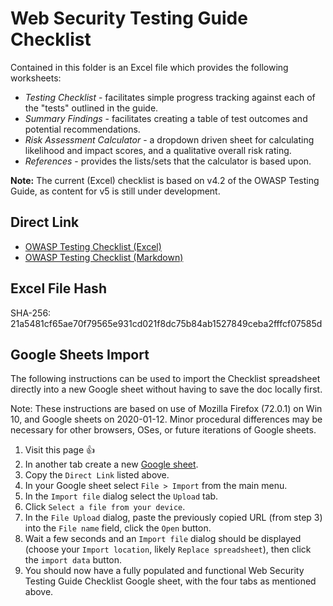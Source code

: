 # Web Security Testing Guide Checklist

Contained in this folder is an Excel file which provides the following worksheets:

- _Testing Checklist_ - facilitates simple progress tracking against each of the "tests" outlined in the guide.
- _Summary Findings_ - facilitates creating a table of test outcomes and potential recommendations.
- _Risk Assessment Calculator_ - a dropdown driven sheet for calculating likelihood and impact scores, and a qualitative overall risk rating.
- _References_ - provides the lists/sets that the calculator is based upon.

**Note:** The current (Excel) checklist is based on v4.2 of the OWASP Testing Guide, as content for v5 is still under development.

## Direct Link

- [OWASP Testing Checklist (Excel)](https://raw.githubusercontent.com/OWASP/wstg/master/checklists/checklist.xlsx)
- [OWASP Testing Checklist (Markdown)](https://raw.githubusercontent.com/OWASP/wstg/master/checklists/checklist.md)

## Excel File Hash

SHA-256: 21a5481cf65ae70f79565e931cd021f8dc75b84ab1527849ceba2fffcf07585d

## Google Sheets Import

The following instructions can be used to import the Checklist spreadsheet directly into a new Google sheet without having to save the doc locally first.

Note: These instructions are based on use of Mozilla Firefox (72.0.1) on Win 10, and Google sheets on 2020-01-12. Minor procedural differences may be necessary for other browsers, OSes, or future iterations of Google sheets.

1. Visit this page :+1:
2. In another tab create a new [Google sheet](https://sheets.new).
3. Copy the `Direct Link` listed above.
4. In your Google sheet select `File > Import` from the main menu.
5. In the `Import file` dialog select the `Upload` tab.
6. Click `Select a file from your device`.
7. In the `File Upload` dialog, paste the previously copied URL (from step 3) into the `File name` field, click the `Open` button.
8. Wait a few seconds and an `Import file` dialog should be displayed (choose your `Import location`, likely `Replace spreadsheet`), then click the `import data` button.
9. You should now have a fully populated and functional Web Security Testing Guide Checklist Google sheet, with the four tabs as mentioned above.
